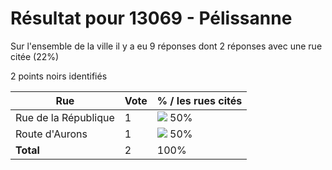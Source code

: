 # Résultat pour 13069 - Pélissanne

Sur l'ensemble de la ville il y a eu 9 réponses dont 2 réponses avec une rue citée (22%)

2 points noirs identifiés

| Rue | Vote | % / les rues cités|
|-----|------|-------------------|
| Rue de la République | 1 | <img src="../../img/bar_50.gif" />&nbsp;50%|
| Route d'Aurons | 1 | <img src="../../img/bar_50.gif" />&nbsp;50%|
| **Total** | 2 | 100%|

